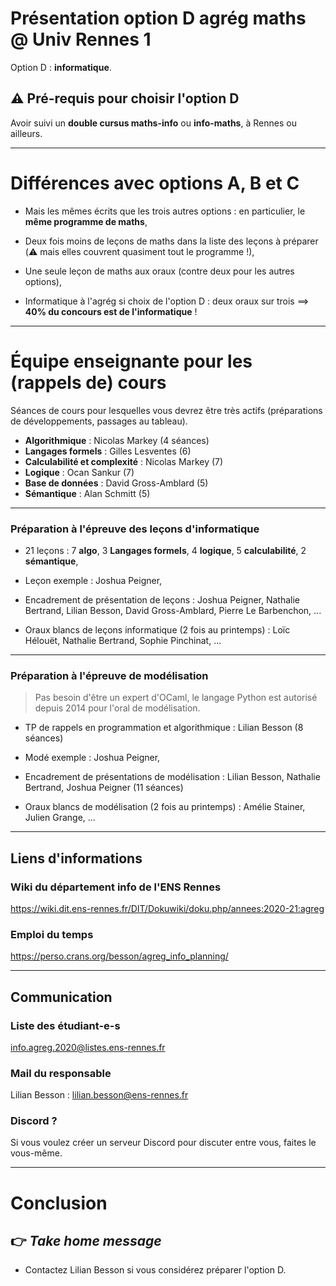 # Présentation option D agrég maths @ Univ Rennes 1

Option D : **informatique**.

## :warning: Pré-requis pour choisir l'option D

Avoir suivi un **double cursus maths-info** ou **info-maths**, à Rennes ou ailleurs.

---

# Différences avec options A, B et C

- Mais les mêmes écrits que les trois autres options : en particulier, le **même programme de maths**,

- Deux fois moins de leçons de maths dans la liste des leçons à préparer (:warning: mais elles couvrent quasiment tout le programme !),

- Une seule leçon de maths aux oraux (contre deux pour les autres options),

- Informatique à l'agrég si choix de l'option D : deux oraux sur trois $\implies$ **40% du concours est de l'informatique** !

---

# Équipe enseignante pour les (rappels de) cours

Séances de cours pour lesquelles vous devrez être très actifs (préparations de développements, passages au tableau).

- **Algorithmique** : Nicolas Markey (4 séances)
- **Langages formels** : Gilles Lesventes (6)
- **Calculabilité et complexité** : Nicolas Markey (7)
- **Logique** : Ocan Sankur (7)
- **Base de données** : David Gross-Amblard (5)
- **Sémantique** : Alan Schmitt (5)

---

### Préparation à l'épreuve des leçons d'informatique

- 21 leçons : 7 **algo**, 3 **Langages formels**, 4 **logique**, 5 **calculabilité**, 2 **sémantique**,

- Leçon exemple : Joshua Peigner,

- Encadrement de présentation de leçons : Joshua Peigner, Nathalie Bertrand, Lilian Besson, David Gross-Amblard, Pierre Le Barbenchon, ...

- Oraux blancs de leçons informatique (2 fois au printemps) : Loïc Hélouët, Nathalie Bertrand, Sophie Pinchinat, ...

---

### Préparation à l'épreuve de modélisation

> Pas besoin d'être un expert d'OCaml, le langage Python est autorisé depuis 2014 pour l'oral de modélisation.

- TP de rappels en programmation et algorithmique : Lilian Besson (8 séances)

- Modé exemple : Joshua Peigner,

- Encadrement de présentations de modélisation : Lilian Besson, Nathalie Bertrand, Joshua Peigner (11 séances)

- Oraux blancs de modélisation (2 fois au printemps) : Amélie Stainer, Julien Grange, ...

---

## Liens d'informations

### Wiki du département info de l'ENS Rennes

https://wiki.dit.ens-rennes.fr/DIT/Dokuwiki/doku.php/annees:2020-21:agreg

### Emploi du temps

https://perso.crans.org/besson/agreg_info_planning/

---

## Communication

### Liste des étudiant-e-s

info.agreg.2020@listes.ens-rennes.fr

### Mail du responsable

Lilian Besson : lilian.besson@ens-rennes.fr

### Discord ?

Si vous voulez créer un serveur Discord pour discuter entre vous, faites le vous-même.

---

# Conclusion

## :point_right: *Take home message*

- Contactez Lilian Besson si vous considérez préparer l'option D.
